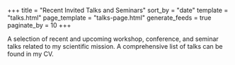 +++
title = "Recent Invited Talks and Seminars"
sort_by = "date"
template = "talks.html"
page_template = "talks-page.html"
generate_feeds = true
paginate_by = 10
+++

A selection of recent and upcoming workshop, conference, and seminar talks related to my scientific mission.  A comprehensive list of talks can be found in my CV.
